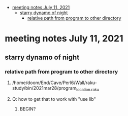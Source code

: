 - [meeting notes July 11, 2021](#org9fc24c8)
  - [starry dynamo of night](#org0b92e54)
    - [relative path from program to other directory](#orgb7e32b3)


<a id="org9fc24c8"></a>

# meeting notes July 11, 2021


<a id="org0b92e54"></a>

## starry dynamo of night


<a id="orgb7e32b3"></a>

### relative path from program to other directory

1.  /home/doom/End/Cave/Perl6/Wall/raku-study/bin/2021mar28/program<sub>location.raku</sub>

2.  Q: how to get that to work with "use lib"

    1.  BEGIN?
